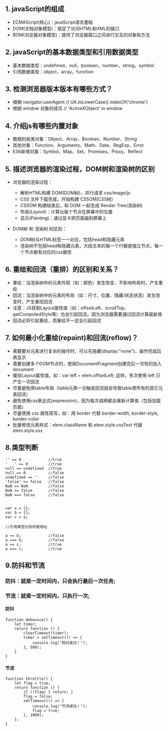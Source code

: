 ## 1. javaScript的组成
- ECMAScript(核心)：javaScript语言基础
- DOM(文档对象模型)：规定了访问HTML和XML的接口
- BOM(浏览器对象模型)：提供了浏览器窗口之间进行交互的对象和方法

## 2. javaScript的基本数据类型和引用数据类型
- 基本数据类型：undefined，null，boolean，number，string，symbol
- 引用数据类型：object，array，function

## 3. 检测浏览器版本版本有哪些方式？
- 根据 navigator.userAgent   //  UA.toLowerCase().indexOf('chrome')
- 根据 window 对象的成员       // 'ActiveXObject' in window

## 4. 介绍js有哪些内置对象
- 数据封装类对象：Object、Array、Boolean、Number、String
- 其他对象：Function、Arguments、Math、Date、RegExp、Error
- ES6新增对象：Symbol、Map、Set、Promises、Proxy、Reflect

## 5. 描述浏览器的渲染过程，DOM树和渲染树的区别
- 浏览器的渲染过程：
    - 解析HTML构建 DOM(DOM树)，并行请求 css/image/js
    - CSS 文件下载完成，开始构建 CSSOM(CSS树)
    - CSSOM 构建结束后，和 DOM 一起生成 Render Tree(渲染树)
    - 布局(Layout)：计算出每个节点在屏幕中的位置
    - 显示(Painting)：通过显卡把页面画到屏幕上

- DOM树 和 渲染树 的区别：
    - DOM树与HTML标签一一对应，包括head和隐藏元素
    - 渲染树不包括head和隐藏元素，大段文本的每一个行都是独立节点，每一个节点都有对应的css属性

## 6. 重绘和回流（重排）的区别和关系？
- 重绘：当渲染树中的元素外观（如：颜色）发生改变，不影响布局时，产生重绘
- 回流：当渲染树中的元素的布局（如：尺寸、位置、隐藏/状态状态）发生改变时，产生重绘回流
- 注意：JS获取Layout属性值（如：offsetLeft、scrollTop、getComputedStyle等）也会引起回流。因为浏览器需要通过回流计算最新值
- 回流必将引起重绘，而重绘不一定会引起回流

## 7. 如何最小化重绘(repaint)和回流(reflow)？
- 需要要对元素进行复杂的操作时，可以先隐藏(display:"none")，操作完成后再显示
- 需要创建多个DOM节点时，使用DocumentFragment创建完后一次性的加入document
- 缓存Layout属性值，如：var left = elem.offsetLeft; 这样，多次使用 left 只产生一次回流
- 尽量避免用table布局（table元素一旦触发回流就会导致table里所有的其它元素回流）
- 避免使用css表达式(expression)，因为每次调用都会重新计算值（包括加载页面）
- 尽量使用 css 属性简写，如：用 border 代替 border-width, border-style, border-color
- 批量修改元素样式：elem.className 和 elem.style.cssText 代替 elem.style.xxx

## 8.类型判断

```
'' == 0            //true
'   ' == 0         //true
null == undefined  //true
null == 0          //false
undefined == ''    //false
'false' == false   //false
NaN == NaN         //false
NaN == false       //false
NaN === false      //false


var a = {};
var b = {};
var c = a;

//引用类型比较的是地址

a == b;            //false
a === b;           //false
a == c;            //true
a === c;           //true
```

## 9.防抖和节流
### 防抖：就是一定时间内，只会执行最后一次任务;
### 节流：就是一定时间内，只执行一次;

#### 防抖

```
function debounce() {
	let timer;
	return function () {
		clearTimeout(timer);
		timer = setTimeout(() => {
			console.log("防抖成功！");
		}, 500);
	}
}
```

#### 节流

```
function throttle() {
	let flag = true;
	return function () {
		if (!flag) { return; }
		flag = false;
		setTimeout(() => {
			console.log("节流成功！");
			flag = true;
		}, 1000);
	};
}
```